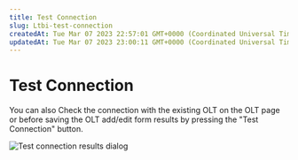 ```yaml
---
title: Test Connection
slug: Ltbi-test-connection
createdAt: Tue Mar 07 2023 22:57:01 GMT+0000 (Coordinated Universal Time)
updatedAt: Tue Mar 07 2023 23:00:11 GMT+0000 (Coordinated Universal Time)
---
```


# Test Connection

You can also Check the connection with the existing OLT on the OLT page or before saving the OLT add/edit form results by pressing the "Test Connection" button.

![Test connection results dialog](../.gitbook/assets/6kFO0QOPCwszoNkunMh2v\_image.png)
